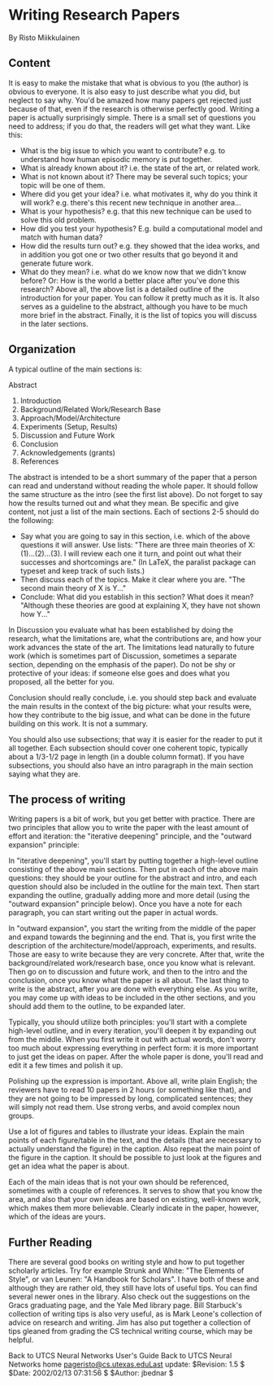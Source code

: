 # Writing Research Papers

By Risto Miikkulainen

## Content

It is easy to make the mistake that what is obvious to you (the author) is obvious to everyone. It is also easy to just describe what you did, but neglect to say why. You'd be amazed how many papers get rejected just because of that, even if the research is otherwise perfectly good. Writing a paper is actually surprisingly simple. There is a small set of questions you need to address; if you do that, the readers will get what they want. Like this:

* What is the big issue to which you want to contribute? e.g. to understand how human episodic memory is put together.
* What is already known about it? i.e. the state of the art, or related work.
* What is not known about it? There may be several such topics; your topic will be one of them.
* Where did you get your idea? i.e. what motivates it, why do you think it will work? e.g. there's this recent new technique in another area...
* What is your hypothesis?
e.g. that this new technique can be used to solve this old problem.
* How did you test your hypothesis?
E.g. build a computational model and match with human data?
* How did the results turn out?
e.g. they showed that the idea works, and in addition you got one or two other results that go beyond it and generate future work.
* What do they mean?
i.e. what do we know now that we didn't know before?
Or: How is the world a better place after you've done this research?
Above all, the above list is a detailed outline of the introduction for your paper. You can follow it pretty much as it is. It also serves as a guideline to the abstract, although you have to be much more brief in the abstract. Finally, it is the list of topics you will discuss in the later sections.

## Organization

A typical outline of the main sections is:

Abstract
1. Introduction
2. Background/Related Work/Research Base
3. Approach/Model/Architecture
4. Experiments (Setup, Results)
5. Discussion and Future Work
6. Conclusion
7. Acknowledgements (grants)
8. References

The abstract is intended to be a short summary of the paper that a person can read and understand without reading the whole paper. It should follow the same structure as the intro (see the first list above). Do not forget to say how the results turned out and what they mean. Be specific and give content, not just a list of the main sections.
Each of sections 2-5 should do the following:

* Say what you are going to say in this section, i.e. which of the above questions it will answer. Use lists: "There are three main theories of X: (1)...(2)...(3). I will review each one it turn, and point out what their successes and shortcomings are." (In LaTeX, the paralist package can typeset and keep track of such lists.)
* Then discuss each of the topics. Make it clear where you are. "The second main theory of X is Y..."
* Conclude: What did you establish in this section? What does it mean? "Although these theories are good at explaining X, they have not shown how Y..."

In Discussion you evaluate what has been established by doing the research, what the limitations are, what the contributions are, and how your work advances the state of the art. The limitations lead naturally to future work (which is sometimes part of Discussion, sometimes a separate section, depending on the emphasis of the paper). Do not be shy or protective of your ideas: if someone else goes and does what you proposed, all the better for you.

Conclusion should really conclude, i.e. you should step back and evaluate the main results in the context of the big picture: what your results were, how they contribute to the big issue, and what can be done in the future building on this work. It is not a summary.

You should also use subsections; that way it is easier for the reader to put it all together. Each subsection should cover one coherent topic, typically about a 1/3-1/2 page in length (in a double column format). If you have subsections, you should also have an intro paragraph in the main section saying what they are.

## The process of writing

Writing papers is a bit of work, but you get better with practice. There are two principles that allow you to write the paper with the least amount of effort and iteration: the "iterative deepening" principle, and the "outward expansion" principle:

In "iterative deepening", you'll start by putting together a high-level outline consisting of the above main sections. Then put in each of the above main questions: they should be your outline for the abstract and intro, and each question should also be included in the outline for the main text. Then start expanding the outline, gradually adding more and more detail (using the "outward expansion" principle below). Once you have a note for each paragraph, you can start writing out the paper in actual words.

In "outward expansion", you start the writing from the middle of the paper and expand towards the beginning and the end. That is, you first write the description of the architecture/model/approach, experiments, and results. Those are easy to write because they are very concrete. After that, write the background/related work/research base, once you know what is relevant. Then go on to discussion and future work, and then to the intro and the conclusion, once you know what the paper is all about. The last thing to write is the abstract, after you are done with everything else. As you write, you may come up with ideas to be included in the other sections, and you should add them to the outline, to be expanded later.

Typically, you should utilize both principles: you'll start with a complete high-level outline, and in every iteration, you'll deepen it by expanding out from the middle. When you first write it out with actual words, don't worry too much about expressing everything in perfect form: it is more important to just get the ideas on paper. After the whole paper is done, you'll read and edit it a few times and polish it up.

Polishing up the expression is important. Above all, write plain English; the reviewers have to read 10 papers in 2 hours (or something like that), and they are not going to be impressed by long, complicated sentences; they will simply not read them. Use strong verbs, and avoid complex noun groups.

Use a lot of figures and tables to illustrate your ideas. Explain the main points of each figure/table in the text, and the details (that are necessary to actually understand the figure) in the caption. Also repeat the main point of the figure in the caption. It should be possible to just look at the figures and get an idea what the paper is about.

Each of the main ideas that is not your own should be referenced, sometimes with a couple of references. It serves to show that you know the area, and also that your own ideas are based on existing, well-known work, which makes them more believable. Clearly indicate in the paper, however, which of the ideas are yours.

## Further Reading
There are several good books on writing style and how to put together scholarly articles. Try for example Strunk and White: "The Elements of Style", or van Leunen: "A Handbook for Scholars". I have both of these and although they are rather old, they still have lots of useful tips. You can find several newer ones in the library. Also check out the suggestions on the Gracs graduating page, and the Yale Med library page. Bill Starbuck's collection of writing tips is also very useful, as is Mark Leone's collection of advice on research and writing. Jim has also put together a collection of tips gleaned from grading the CS technical writing course, which may be helpful.

Back to UTCS Neural Networks User's Guide
Back to UTCS Neural Networks home pageristo@cs.utexas.eduLast update: $Revision: 1.5 $ $Date: 2002/02/13 07:31:56 $ $Author: jbednar $
